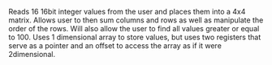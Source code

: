 Reads 16 16bit integer values from the user and places them into a 4x4 matrix.  Allows user to then sum  columns and rows as well as manipulate  the order of the rows.  Will also allow the user to find all values greater or equal to 100.  Uses 1 dimensional array to store values, but uses two registers that serve as a pointer and an offset to access the array as if it were 2dimensional.

